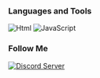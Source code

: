 ### Languages and Tools
![Html](https://img.shields.io/badge/-Html-FF4500?style=for-the-badge&logo=html&logoColor=FF4500)
![JavaScript](https://img.shields.io/badge/-JavaScript-FF4500?style=for-the-badge&logo=JavaScript&logoColor=E9D54D)

### Follow Me
[![Discord Server](https://img.shields.io/badge/-Discord-5F9EA0?style=for-the-badge&logo=Discord&logoColor=4682B4)](https://gamesserver.cf)
